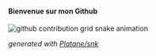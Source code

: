 #### Bienvenue sur mon Github

![github contribution grid snake animation](https://raw.githubusercontent.com/DylanCahu/DylanCahu/output/github-contribution-grid-snake.svg)

_generated with [Platane/snk](https://github.com/Platane/snk)_

<!--
**yaperson/yaperson** is a ✨ _special_ ✨ repository because its `README.md` (this file) appears on your GitHub profile.
Here are some ideas to get you started:
- 🔭 I’m currently working on ...
- 🌱 I’m currently learning ...
- 👯 I’m looking to collaborate on ...
- 🤔 I’m looking for help with ...
- 💬 Ask me about ...
- 📫 How to reach me: ...
- 😄 Pronouns: ...
- ⚡ Fun fact: ...
-->
